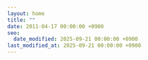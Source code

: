 ```yaml
---
layout: home
title: ""
date: 2011-04-17 00:00:00 +0900
seo:
  date_modified: 2025-09-21 00:00:00 +0900
last_modified_at: 2025-09-21 00:00:00 +0900
---
```

